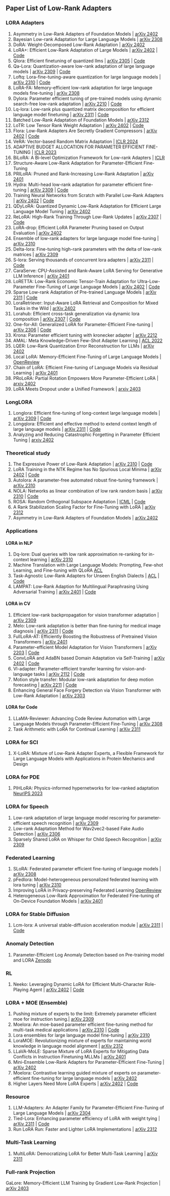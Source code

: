 ## Paper List of Low-Rank Adapters

### LORA Adapters

1. Asymmetry in Low-Rank Adapters of Foundation Models | [arXiv 2402](https://arxiv.org/abs/2402.16842)
2. Bayesian Low-rank Adaptation for Large Language Models | [arXiv 2308](https://arxiv.org/abs/2308.13111)
3. DoRA: Weight-Decomposed Low-Rank Adaptation | [arXiv 2402](https://arxiv.org/pdf/2402.09353.pdf)
4. LoRA+: Efficient Low-Rank Adaptation of Large Models | [arXiv 2402](https://arxiv.org/pdf/2402.12354.pdf) |  [Code](https://github.com/nikhil-ghosh-berkeley/loraplus)
5. Qlora: Efficient finetuning of quantized llms | [arXiv 2305](https://arxiv.org/pdf/2305.14314.pdf) | [Code](https://github.com/artidoro/qlora)
6. Qa-Lora: Quantization-aware low-rank adaptation of large language models | [arXiv 2309](https://arxiv.org/pdf/2309.14717.pdf) |  [Code](https://github.com/yuhuixu1993/qa-lora)
7. Loftq: Lora-fine-tuning-aware quantization for large language models | [arXiv 2310](https://arxiv.org/pdf/2310.08659.pdf) |  [Code](https://github.com/yxli2123/LoftQ)
8. LoRA-FA: Memory-efficient low-rank adaptation for large language models fine-tuning | [arXiv 2308](https://arxiv.org/pdf/2308.03303.pdf)
9. Dylora: Parameter efficient tuning of pre-trained models using dynamic search-free low-rank adaptation | [arXiv 2210](https://arxiv.org/pdf/2210.07558.pdf) |  [Code](https://github.com/huawei-noah/Efficient-NLP/tree/main/DyLoRA)
10. Lq-lora: Low-rank plus quantized matrix decomposition for efficient language model finetuning | [arXiv 2311](https://arxiv.org/pdf/2311.12023.pdf) |  [Code](https://github.com/HanGuo97/lq-lora)
11. Batched Low-Rank Adaptation of Foundation Models | [arXiv 2312](https://arxiv.org/pdf/2312.05677.pdf)
12. LoTR: Low Tensor Rank Weight Adaptation | [arXiv 2402](https://arxiv.org/pdf/2402.01376.pdf) |  [Code](github.com/skolai/lotr)
13. Flora: Low-Rank Adapters Are Secretly Gradient Compressors | [arXiv 2402](https://arxiv.org/pdf/2402.03293.pdf) |  [Code](https://github.com/MANGA-UOFA/Flora)
14. VeRA: Vector-based Random Matrix Adaptation | [ICLR 2024](https://openreview.net/forum?id=NjNfLdxr3A)
15. ADAPTIVE BUDGET ALLOCATION FOR PARAMETER EFFICIENT FINE-TUNING | [ICLR 2023](https://openreview.net/pdf?id=lq62uWRJjiY)
16. BiLoRA: A Bi-level Optimization Framework for Low-rank Adapters | [ICLR](https://openreview.net/pdf?id=Svy1XoOLXj)
17. Structure-Aware Low-Rank Adaptation for Parameter-Efficient Fine-Tuning
18. PRILoRA: Pruned and Rank-Increasing Low-Rank Adaptation | [arXiv 2401](https://arxiv.org/pdf/2401.11316.pdf)
19. Hydra: Multi-head low-rank adaptation for parameter efficient fine-tuning | [arXiv 2309](https://arxiv.org/pdf/2309.06922.pdf) |  [Code](https://github.com/extremebird/Hydra)
20. Training Neural Networks from Scratch with Parallel Low-Rank Adapters | [arXiv 2402](https://arxiv.org/pdf/2402.16828.pdf) |  [Code](https://github.com/minyoungg/LTE)
21. QDyLoRA: Quantized Dynamic Low-Rank Adaptation for Efficient Large Language Model Tuning | [arXiv 2402](https://arxiv.org/pdf/2402.10462.pdf)
22. ReLoRA: High-Rank Training Through Low-Rank Updates | [arXiv 2307](https://arxiv.org/pdf/2307.05695.pdf) |  [Code](https://github.com/guitaricet/relora)
23. LoRA-drop: Efficient LoRA Parameter Pruning based on Output Evaluation | [arXiv 2402](https://arxiv.org/pdf/2402.07721.pdf)
24. Ensemble of low-rank adapters for large language model fine-tuning | [arXiv 2310](https://arxiv.org/pdf/2310.00035.pdf)
25. Delta-lora: Fine-tuning high-rank parameters with the delta of low-rank matrices | [arXiv 2309](https://arxiv.org/pdf/2309.02411.pdf)
26. S-lora: Serving thousands of concurrent lora adapters | [arXiv 2311](https://arxiv.org/pdf/2311.03285.pdf) |  [Code](https://github.com/S-LoRA/S-LoRA)
27. CaraServe: CPU-Assisted and Rank-Aware LoRA Serving for Generative LLM Inference | [arXiv 2401](https://arxiv.org/pdf/2401.11240.pdf)
28. LoRETTA: Low-Rank Economic Tensor-Train Adaptation for Ultra-Low-Parameter Fine-Tuning of Large Language Models | [arXiv 2402](https://arxiv.org/pdf/2402.11417.pdf) |  [Code](https://github.com/yifanycc/loretta)
29. Sparse Low-rank Adaptation of Pre-trained Language Models | [arXiv 2311](https://arxiv.org/pdf/2311.11696.pdf) |  [Code](https://github.com/TsinghuaC3I/SoRA)
30. LoraRetriever: Input-Aware LoRA Retrieval and Composition for Mixed Tasks in the Wild | [arXiv 2402](https://arxiv.org/pdf/2402.09997.pdf)
31. Lorahub: Efficient cross-task generalization via dynamic lora composition | [arXiv 2307](https://arxiv.org/pdf/2307.13269.pdf) |  [Code](https://github.com/sail-sg/lorahub)
32. One-for-All: Generalized LoRA for Parameter-Efficient Fine-tuning | [arXiv 2306](https://arxiv.org/pdf/2306.07967.pdf) |  [Code](https://github.com/Arnav0400/ViT-Slim/tree/master/GLoRA)
33. Krona: Parameter efficient tuning with kronecker adapter | [arXiv 2212](https://arxiv.org/pdf/2212.10650.pdf)
34. AMAL: Meta Knowledge-Driven Few-Shot Adapter Learning | [ACL 2022](https://aclanthology.org/2022.emnlp-main.709.pdf)
35. LQER: Low-Rank Quantization Error Reconstruction for LLMs | [arXiv 2402](https://arxiv.org/pdf/2402.02446.pdf)
36. Local LoRA: Memory-Efficient Fine-Tuning of Large Language Models | [OpenReview](https://openreview.net/pdf?id=LHKmzWP7RN#:~:text=Our%20approach%20aims%20to%20decouple,LoRA%20on%20math%20reasoning%20tasks.)
37. Chain of LoRA: Efficient Fine-tuning of Language Models via Residual Learning | [arXiv 2401](https://arxiv.org/pdf/2401.04151.pdf)
38. PRoLoRA: Partial Rotation Empowers More Parameter-Efficient LoRA | [arxiv 2402](https://arxiv.org/abs/2402.16902)
39. LoRA Meets Dropout under a Unified Framework | [arxiv 2403](https://arxiv.org/abs/2403.00812)

### LongLORA
1. Longlora: Efficient fine-tuning of long-context large language models | [arXiv 2309](https://arxiv.org/pdf/2309.12307.pdf) |  [Code](https://github.com/dvlab-research/LongLoRA)
2. Longqlora: Efficient and effective method to extend context length of large language models | [arXiv 2311](https://arxiv.org/pdf/2311.04879.pdf) |  [Code](https://github.com/yangjianxin1/LongQLoRA)
3. Analyzing and Reducing Catastrophic Forgetting in Parameter Efficient Tuning | [arxiv 2402](https://arxiv.org/abs/2402.18865)

### Theoretical study
1. The Expressive Power of Low-Rank Adaptation | [arXiv 2310](https://arxiv.org/pdf/2310.17513.pdf) |  [Code](https://github.com/UW-Madison-Lee-Lab/Expressive_Power_of_LoRA)
2. LoRA Training in the NTK Regime has No Spurious Local Minima | [arXiv 2402](https://arxiv.org/pdf/2402.11867.pdf) |  [Code](https://github.com/UijeongJang/LoRA-NTK)
3. Autolora: A parameter-free automated robust fine-tuning framework | [arXiv 2310](https://arxiv.org/pdf/2310.01818.pdf)
4. NOLA: Networks as linear combination of low rank random basis | [arXiv 2310](https://arxiv.org/pdf/2310.02556.pdf) |  [Code](https://github.com/UCDvision/NOLA)
5. ROSA: Random Orthogonal Subspace Adaptation | [ICML](https://openreview.net/pdf?id=4P9vOFpb63) |  [Code](https://github.com/marawangamal/rosa)
6. A Rank Stabilization Scaling Factor for Fine-Tuning with LoRA | [arXiv 2312](https://arxiv.org/pdf/2312.03732.pdf)
7. Asymmetry in Low-Rank Adapters of Foundation Models | [arXiv 2402](https://arxiv.org/abs/2402.16842)

### Applications

#### LORA in NLP
1. Dq-lore: Dual queries with low rank approximation re-ranking for in-context learning | [arXiv 2310](https://arxiv.org/pdf/2310.02954.pdf)
2. Machine Translation with Large Language Models: Prompting, Few-shot Learning, and Fine-tuning with QLoRA [ACL](https://aclanthology.org/2023.wmt-1.43.pdf)
3. Task-Agnostic Low-Rank Adapters for Unseen English Dialects | [ACL](https://aclanthology.org/2023.emnlp-main.487.pdf) |  [Code](https://github.com/zedian/hyperlora)
4. LAMPAT: Low-Rank Adaption for Multilingual Paraphrasing Using Adversarial Training | [arXiv 2401](https://arxiv.org/pdf/2401.04348.pdf) |  [Code](https://github.com/VinAIResearch/LAMPAT)

#### LORA in CV
1. Efficient low-rank backpropagation for vision transformer adaptation | [arXiv 2309](https://arxiv.org/pdf/2309.15275.pdf)
2. Melo: Low-rank adaptation is better than fine-tuning for medical image diagnosis | [arXiv 2311](https://arxiv.org/pdf/2311.08236.pdf) |  [Code](https://github.com/JamesQFreeman/LoRA-ViT)
3. FullLoRA-AT: Efficiently Boosting the Robustness of Pretrained Vision Transformers | [arXiv 2401](https://arxiv.org/pdf/2401.01752.pdf)
4. Parameter-efficient Model Adaptation for Vision Transformers | [arXiv 2203](https://arxiv.org/pdf/2203.16329.pdf) |  [Code](https://github.com/eric-ai-lab/PEViT)
5. ConvLoRA and AdaBN based Domain Adaptation via Self-Training | [arXiv 2402](https://arxiv.org/pdf/2402.04964.pdf) |  [Code](https://github.com/aleemsidra/ConvLoRA)
6. Vl-adapter: Parameter-efficient transfer learning for vision-and-language tasks | [arXiv 2112](https://arxiv.org/pdf/2112.06825.pdf) |  [Code](https://github.com/ylsung/VL_adapter)
7. Motion style transfer: Modular low-rank adaptation for deep motion forecasting | [arXiv 2211](https://arxiv.org/pdf/2211.03165.pdf) |  [Code](https://github.com/vita-epfl/motion-style-transfer)
8. Enhancing General Face Forgery Detection via Vision Transformer with Low-Rank Adaptation | [arXiv 2303](https://arxiv.org/pdf/2303.00917.pdf)

#### LORA for Code

1. LLaMA-Reviewer: Advancing Code Review Automation with Large Language Models through Parameter-Efficient Fine-Tuning | [arXiv 2308](https://arxiv.org/pdf/2308.11148.pdf)
2. Task Arithmetic with LoRA for Continual Learning | [arXiv 2311](https://arxiv.org/pdf/2311.02428.pdf)

### LORA for SCI
1. X-LoRA: Mixture of Low-Rank Adapter Experts, a Flexible Framework for Large Language Models with Applications in Protein Mechanics and Design

### LORA for PDE
1. PIHLoRA: Physics-informed hypernetworks for low-ranked adaptation [NeurIPS 2023](https://openreview.net/pdf?id=kupYlLLGdf)
   
### LORA for Speech
1. Low-rank adaptation of large language model rescoring for parameter-efficient speech recognition | [arXiv 2309](https://arxiv.org/pdf/2309.15223.pdf)
2. Low-rank Adaptation Method for Wav2vec2-based Fake Audio Detection | [arXiv 2306](https://arxiv.org/pdf/2306.05617.pdf)
3. Sparsely Shared LoRA on Whisper for Child Speech Recognition | [arXiv 2309](https://arxiv.org/pdf/2309.11756.pdf)

### Federated Learning
1. SLoRA: Federated parameter efficient fine-tuning of language models | [arXiv 2308](https://arxiv.org/pdf/2308.06522.pdf)
2. pFedlora: Model-heterogeneous personalized federated learning with lora tuning | [arXiv 2310](https://arxiv.org/pdf/2310.13283.pdf)
3. Improving LoRA in Privacy-preserving Federated Learning [OpenReview](https://openreview.net/pdf?id=NLPzL6HWNl)
4. Heterogeneous Low-Rank Approximation for Federated Fine-tuning of On-Device Foundation Models | [arXiv 2401](https://arxiv.org/pdf/2401.06432.pdf)


### LORA for Stable Diffusion
1. Lcm-lora: A universal stable-diffusion acceleration module | [arXiv 2311](https://arxiv.org/pdf/2311.05556.pdf) |  [Code](https://github.com/luosiallen/latent-consistency-model)

### Anomaly Detection
1. Parameter-Efficient Log Anomaly Detection based on Pre-training model and LORA [Zenodo](https://zenodo.org/records/8270065)
   
### RL
1. Neeko: Leveraging Dynamic LoRA for Efficient Multi-Character Role-Playing Agent | [arXiv 2402](https://arxiv.org/pdf/2402.13717.pdf) |  [Code](https://github.com/weiyifan1023/Neeko)

### LORA + MOE (Ensemble)

1. Pushing mixture of experts to the limit: Extremely parameter efficient moe for instruction tuning.| [arXiv 2309](arXiv:2309.05444(2023))
2.  Moelora: An moe-based parameter efficient fine-tuning method for multi-task medical applications | [arXiv 2310](https://arxiv.org/pdf/2310.18339.pdf) | [Code](https://github.com/liuqidong07/MOELoRA-peft)
3.  Lora ensembles for large language model fine-tuning | [arXiv 2310](https://arxiv.org/pdf/2310.00035.pdf)
4. LoraMOE: Revolutionizing mixture of experts for maintaining world knowledge in language model alignment | [arXiv 2312](https://arxiv.org/abs/2312.09979)
5.  LLaVA-MoLE: Sparse Mixture of LoRA Experts for Mitigating Data Conflicts in Instruction Finetuning MLLMs | [arXiv 2401](https://arxiv.org/pdf/2401.16160.pdf)
6. Mini-Ensemble Low-Rank Adapters for Parameter-Efficient Fine-Tuning | [arXiv 2402](https://arxiv.org/abs/2402.17263)
7. Moelora: Contrastive learning guided mixture of experts on parameter-efficient fine-tuning for large language models | [arXiv 2402](https://arxiv.org/pdf/2402.12851.pdf)
8.  Higher Layers Need More LoRA Experts | [arXiv 2402](https://arxiv.org/pdf/2402.08562.pdf) |  [Code](https://github.com/GCYZSL/MoLA)


    
### Resource 
1. LLM-Adapters: An Adapter Family for Parameter-Efficient Fine-Tuning of Large Language Models | [arXiv 2304](https://arxiv.org/pdf/2304.01933.pdf)
2. Tied-Lora: Enhancing parameter efficiency of LoRA with weight tying | [arXiv 2311](https://arxiv.org/pdf/2311.09578.pdf) |  [Code](https://github.com/NVIDIA/NeMo/tree/adithyare/vera)
3. Run LoRA Run: Faster and Lighter LoRA Implementations | [arXiv 2312](https://arxiv.org/pdf/2312.03415.pdf)

### Multi-Task Learning
1. MultiLoRA: Democratizing LoRA for Better Multi-Task Learning | [arXiv 2311](https://arxiv.org/pdf/2311.11501.pdf)

### Full-rank Projection
GaLore: Memory-Efficient LLM Training by Gradient Low-Rank Projection | [arXiv 2403](https://arxiv.org/abs/2403.03507)